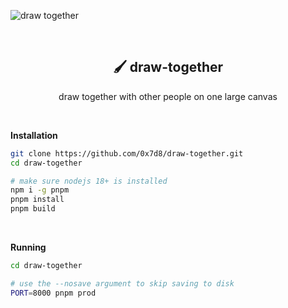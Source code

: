 ![draw together](https://github.com/prplwtf/draw-together/assets/103201875/edd82c41-2c8a-45dc-8bb6-4e61b89457e1)

<br/>

<h2 align="center">🖌️ draw-together</h2>
<p align="center">draw together with other people on one large canvas</p>

<br/>

**Installation**

```sh
git clone https://github.com/0x7d8/draw-together.git
cd draw-together

# make sure nodejs 18+ is installed
npm i -g pnpm
pnpm install
pnpm build
```

<br/>

**Running**

```sh
cd draw-together

# use the --nosave argument to skip saving to disk
PORT=8000 pnpm prod
```
